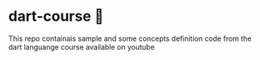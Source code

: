 # dart-course 🎯
This repo containais sample and some concepts definition code from the dart languange course available on youtube

